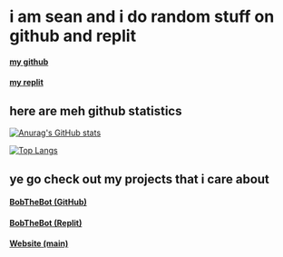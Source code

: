 # i am sean and i do random stuff on github and replit

#### [my github](https://github.com/ecodingbox)
#### [my replit](https://repl.it/@zerberdev)

## here are meh github statistics

[![Anurag's GitHub stats](https://github-readme-stats.vercel.app/api?username=Z3v3l0p3r&show_icons=true&theme=cobalt&count_private=true&include_all_commits=true)](https://github.com/anuraghazra/github-readme-stats)

[![Top Langs](https://github-readme-stats.vercel.app/api/top-langs/?username=Z3v3l0p3r&langs_count=10&theme=cobalt&layout=compact)](https://github.com/anuraghazra/github-readme-stats)

## ye go check out my projects that i care about
#### [BobTheBot (GitHub)](https://github.com/pso-bobthebot/discord)
#### [BobTheBot (Replit)](https://repl.it/@jwklong/BobTheBot)
#### [Website (main)](https://ecodingbox.github.io)
